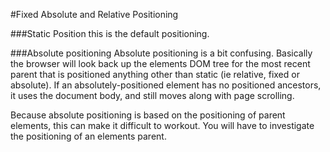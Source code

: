 #Fixed Absolute and Relative Positioning

###Static Position
this is the default positioning. 



###Absolute positioning 
Absolute positioning is a bit confusing. Basically the browser will look back up the elements DOM tree for the most recent parent that is positioned anything other than static (ie relative, fixed or absolute).  If an absolutely-positioned element has no positioned ancestors, it uses the document body, and still moves along with page scrolling.

Because absolute positioning is based on the positioning of parent elements, this can make it difficult to workout. You will have to investigate the positioning of an elements parent.



